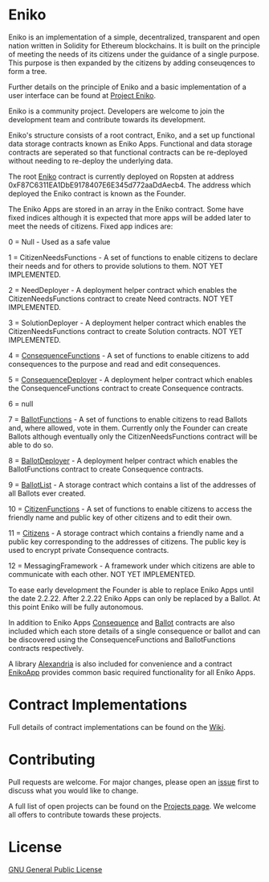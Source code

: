# Eniko

Eniko is an implementation of a simple, decentralized, transparent and open nation written in Solidity for Ethereum blockchains. It is built on the principle of meeting the needs of its citizens under the guidance of a single purpose. This purpose is then expanded by the citizens by adding conseuqences to form a tree.

Further details on the principle of Eniko and a basic implementation of a user interface can be found at [Project Eniko](https://projecteniko.com/).

Eniko is a community project. Developers are welcome to join the development team and contribute towards its development.

Eniko's structure consists of a root contract, Eniko, and a set up functional data storage contracts known as Eniko Apps. Functional and data storage contracts are seperated so that functional contracts can be re-deployed without needing to re-deploy the underlying data.

The root [Eniko](https://github.com/ProjectEniko/eniko/wiki/Eniko) contract is currently deployed on Ropsten at address 0xF87C6311EA1DbE9178407E6E345d772aaDdAecb4. The address which deployed the Eniko contract is known as the Founder.

The Eniko Apps are stored in an array in the Eniko contract. Some have fixed indices although it is expected that more apps will be added later to meet the needs of citizens. Fixed app indices are:

0 = Null - Used as a safe value

1 = CitizenNeedsFunctions - A set of functions to enable citizens to declare their needs and for others to provide solutions to them. NOT YET IMPLEMENTED.

2 = NeedDeployer - A deployment helper contract which enables the CitizenNeedsFunctions contract to create Need contracts. NOT YET IMPLEMENTED.

3 = SolutionDeployer - A deployment helper contract which enables the CitizenNeedsFunctions contract to create Solution contracts. NOT YET IMPLEMENTED.

4 = [ConsequenceFunctions](https://github.com/ProjectEniko/eniko/wiki/ConsequenceFunctions) - A set of functions to enable citizens to add consequences to the purpose and read and edit consequences.

5 = [ConsequenceDeployer](https://github.com/ProjectEniko/eniko/wiki/ConsequenceDeployer) - A deployment helper contract which enables the ConsequenceFunctions contract to create Consequence contracts.

6 = null

7 = [BallotFunctions](https://github.com/ProjectEniko/eniko/wiki/BallotFunctions) - A set of functions to enable citizens to read Ballots and, where allowed, vote in them. Currently only the Founder can create Ballots although eventually only the CitizenNeedsFunctions contract will be able to do so.

8 = [BallotDeployer](https://github.com/ProjectEniko/eniko/wiki/BallotDeployer) - A deployment helper contract which enables the BallotFunctions contract to create Consequence contracts.

9 = [BallotList](https://github.com/ProjectEniko/eniko/wiki/BallotList) - A storage contract which contains a list of the addresses of all Ballots ever created.

10 = [CitizenFunctions](https://github.com/ProjectEniko/eniko/wiki/CitizenFunctions) - A set of functions to enable citizens to access the friendly name and public key of other citizens and to edit their own.

11 = [Citizens](https://github.com/ProjectEniko/eniko/wiki/Citizens) - A storage contract which contains a friendly name and a public key corresponding to the addresses of citizens. The public key is used to encrypt private Consequence contracts.

12 = MessagingFramework - A framework under which citizens are able to communicate with each other. NOT YET IMPLEMENTED.

To ease early development the Founder is able to replace Eniko Apps until the date 2.2.22. After 2.2.22 Eniko Apps can only be replaced by a Ballot. At this point Eniko will be fully autonomous.

In addition to Eniko Apps [Consequence](https://github.com/ProjectEniko/eniko/wiki/Consequence) and [Ballot](https://github.com/ProjectEniko/eniko/wiki/Ballot) contracts are also included which each store details of a single consequence or ballot and can be discovered using the ConsequenceFunctions and BallotFunctions contracts respectively.

A library [Alexandria](https://github.com/ProjectEniko/eniko/wiki/Alexandria) is also included for convenience and a contract [EnikoApp](https://github.com/ProjectEniko/eniko/wiki/EnikoApp) provides common basic required functionality for all Eniko Apps.

# Contract Implementations
Full details of contract implementations can be found on the [Wiki](https://github.com/ProjectEniko/eniko/wiki).


# Contributing
Pull requests are welcome. For major changes, please open an [issue](https://github.com/ProjectEniko/eniko/issues0) first to discuss what you would like to change.

A full list of open projects can be found on the [Projects page](https://github.com/ProjectEniko/eniko/projects). We welcome all offers to contribute towards these projects.

# License
[GNU General Public License ](https://www.gnu.org/licenses/gpl-3.0.en.html/)
